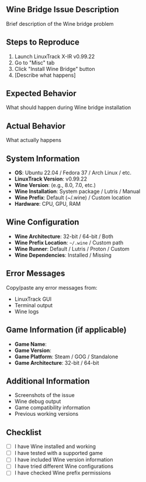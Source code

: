 ## Wine Bridge Issue Description
Brief description of the Wine bridge problem

## Steps to Reproduce
1. Launch LinuxTrack X-IR v0.99.22
2. Go to "Misc" tab
3. Click "Install Wine Bridge" button
4. [Describe what happens]

## Expected Behavior
What should happen during Wine bridge installation

## Actual Behavior
What actually happens

## System Information
- **OS**: Ubuntu 22.04 / Fedora 37 / Arch Linux / etc.
- **LinuxTrack Version**: v0.99.22
- **Wine Version**: (e.g., 8.0, 7.0, etc.)
- **Wine Installation**: System package / Lutris / Manual
- **Wine Prefix**: Default (~/.wine) / Custom location
- **Hardware**: CPU, GPU, RAM

## Wine Configuration
- **Wine Architecture**: 32-bit / 64-bit / Both
- **Wine Prefix Location**: `~/.wine` / Custom path
- **Wine Runner**: Default / Lutris / Proton / Custom
- **Wine Dependencies**: Installed / Missing

## Error Messages
Copy/paste any error messages from:
- LinuxTrack GUI
- Terminal output
- Wine logs

## Game Information (if applicable)
- **Game Name**: 
- **Game Version**: 
- **Game Platform**: Steam / GOG / Standalone
- **Game Architecture**: 32-bit / 64-bit

## Additional Information
- Screenshots of the issue
- Wine debug output
- Game compatibility information
- Previous working versions

## Checklist
- [ ] I have Wine installed and working
- [ ] I have tested with a supported game
- [ ] I have included Wine version information
- [ ] I have tried different Wine configurations
- [ ] I have checked Wine prefix permissions 